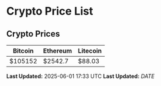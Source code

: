 # Crypto Price List

## Crypto Prices
| Bitcoin | Ethereum | Litecoin |
| ------- | -------- | -------- |
| $105152 | $2542.7 | $88.03 |
**Last Updated:** 2025-06-01 17:33 UTC
**Last Updated:** $DATE$
